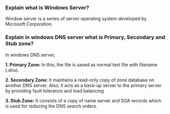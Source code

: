 
### Explain what is Windows Server?

Window server is a series of server operating system developed by Microsoft Corporation.

### Explain in windows DNS server what is Primary, Secondary and Stub zone?

In windows DNS server,

**1. Primary Zone:** In this, the file is saved as normal text file with filename (.dns).
    
**2. Secondary Zone:** It maintains a read-only copy of zone database on another DNS server.  Also, it acts as a back-up server to the primary server by providing fault tolerance and load balancing
    
**3. Stub Zone:** It consists of a copy of name server and SOA records which is used for reducing the DNS search orders.

###

###

###


###

###

###

###


###

###

###

###


###

###

###

###

